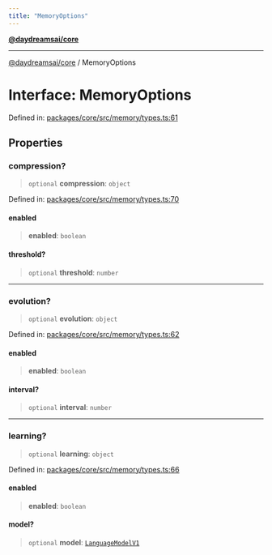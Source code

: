 ```yaml
---
title: "MemoryOptions"
---
```


[**@daydreamsai/core**](./api-reference.md)

***

[@daydreamsai/core](./api-reference.md) / MemoryOptions

# Interface: MemoryOptions

Defined in: [packages/core/src/memory/types.ts:61](https://github.com/dojoengine/daydreams/blob/877d54c3d7a1ffa2e1fe799ae3402216c969af05/packages/core/src/memory/types.ts#L61)

## Properties

### compression?

> `optional` **compression**: `object`

Defined in: [packages/core/src/memory/types.ts:70](https://github.com/dojoengine/daydreams/blob/877d54c3d7a1ffa2e1fe799ae3402216c969af05/packages/core/src/memory/types.ts#L70)

#### enabled

> **enabled**: `boolean`

#### threshold?

> `optional` **threshold**: `number`

***

### evolution?

> `optional` **evolution**: `object`

Defined in: [packages/core/src/memory/types.ts:62](https://github.com/dojoengine/daydreams/blob/877d54c3d7a1ffa2e1fe799ae3402216c969af05/packages/core/src/memory/types.ts#L62)

#### enabled

> **enabled**: `boolean`

#### interval?

> `optional` **interval**: `number`

***

### learning?

> `optional` **learning**: `object`

Defined in: [packages/core/src/memory/types.ts:66](https://github.com/dojoengine/daydreams/blob/877d54c3d7a1ffa2e1fe799ae3402216c969af05/packages/core/src/memory/types.ts#L66)

#### enabled

> **enabled**: `boolean`

#### model?

> `optional` **model**: [`LanguageModelV1`](./LanguageModelV1.md)
